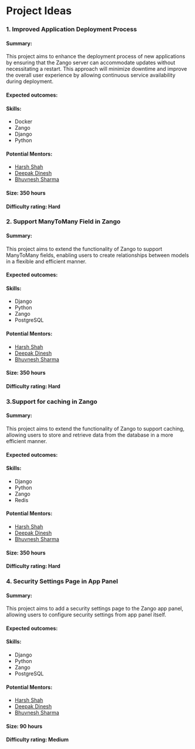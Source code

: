 # Project Ideas

### 1. Improved Application Deployment Process

#### Summary:
This project aims to enhance the deployment process of new applications by ensuring that the Zango server can accommodate updates without necessitating a restart. This approach will minimize downtime and improve the overall user experience by allowing continuous service availability during deployment.

#### Expected outcomes:

#### Skills:
- Docker
- Zango
- Django
- Python

#### Potential Mentors:
- [Harsh Shah](https://github.com/shahharsh176)
- [Deepak Dinesh](https://github.com/deepakdinesh1123)
- [Bhuvnesh Sharma](https://github.com/devilsautumn)

#### Size: 350 hours

#### Difficulty rating: Hard



### 2. Support ManyToMany Field in Zango

#### Summary:
This project aims to extend the functionality of Zango to support ManyToMany fields, enabling users to create relationships between models in a flexible and efficient manner.

#### Expected outcomes:

#### Skills:
- Django
- Python
- Zango
- PostgreSQL

#### Potential Mentors:
- [Harsh Shah](https://github.com/shahharsh176)
- [Deepak Dinesh](https://github.com/deepakdinesh1123)
- [Bhuvnesh Sharma](https://github.com/devilsautumn)

#### Size: 350 hours

#### Difficulty rating: Hard



### 3.Support for caching in Zango

#### Summary:
This project aims to extend the functionality of Zango to support caching, allowing users to store and retrieve data from the database in a more efficient manner.

#### Expected outcomes:

#### Skills:
- Django
- Python
- Zango
- Redis

#### Potential Mentors:
- [Harsh Shah](https://github.com/shahharsh176)
- [Deepak Dinesh](https://github.com/deepakdinesh1123)
- [Bhuvnesh Sharma](https://github.com/devilsautumn)

#### Size: 350 hours

#### Difficulty rating: Hard



### 4. Security Settings Page in App Panel

#### Summary:
This project aims to add a security settings page to the Zango app panel, allowing users to configure security settings from app panel itself.

#### Expected outcomes:

#### Skills:
- Django
- Python
- Zango
- PostgreSQL

#### Potential Mentors:
- [Harsh Shah](https://github.com/shahharsh176)
- [Deepak Dinesh](https://github.com/deepakdinesh1123)
- [Bhuvnesh Sharma](https://github.com/devilsautumn)

#### Size: 90 hours

#### Difficulty rating: Medium